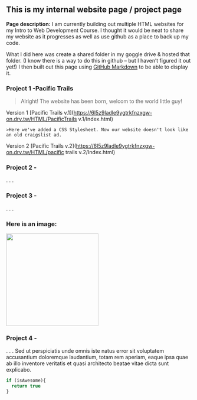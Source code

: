 ## This is my internal website page / project page



**Page description:** I am currently building out multiple HTML websites for my Intro to Web Development Course. I thought it would be neat to share my website as it progresses as well as use github as a place to back up my code. 

What I did here was create a shared folder in my goggle drive & hosted that folder. (I know there is a way to do this in github – but I haven’t figured it out yet!) I then built out this page using [GitHub Markdown](https://guides.github.com/features/mastering-markdown/) to be able to display it.  
 




### Project 1 -Pacific Trails
   >Alright! The website has been born, welcom to the world little guy!

  Version 1 [Pacific Trails v.1](https://6l5z9ladle9ygtrkfnzxgw-on.drv.tw/HTML/PacificTrails v.1/Index.html) 
  
    >Here we've added a CSS Stylesheet. Now our website doesn't look like an old craigslist ad.

  Version 2 [Pacific Trails v.2](https://6l5z9ladle9ygtrkfnzxgw-on.drv.tw/HTML/pacific trails v.2/Index.html)
 




### Project 2 -
. . . 

### Project 3 -
. . .
### Here is an image:

<img img width="250" height="250" src="images/dummy_thumbnail.jpg?raw=true"/>


### Project 4 - 
.
.
.
Sed ut perspiciatis unde omnis iste natus error sit voluptatem accusantium doloremque laudantium, totam rem aperiam, eaque ipsa quae ab illo inventore veritatis et quasi architecto beatae vitae dicta sunt explicabo. 

```javascript
if (isAwesome){
  return true
}
```
